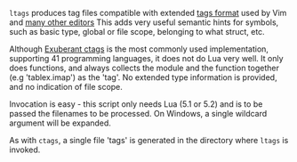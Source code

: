 `ltags` produces tag files compatible with extended [tags format](http://ctags.sourceforge.net/FORMAT)
used by Vim and [many other editors](http://en.wikipedia.org/wiki/Ctags#Editors_that_support_ctags)
This adds very useful semantic hints for symbols, such as basic type, global or file scope, belonging to what
struct, etc.

Although [Exuberant ctags](http://ctags.sourceforge.net/) is the most commonly used implementation, supporting
41 programming languages, it does not do Lua very well.  It only does functions, and always collects the module
and the function together (e.g 'tablex.imap') as the 'tag'.  No extended type information is provided, and no
indication of file scope.

Invocation is easy - this script only needs Lua (5.1 or 5.2) and is to be passed the filenames to be processed.
On Windows, a single wildcard argument will be expanded.

As with `ctags`, a single file 'tags' is generated in the directory where `ltags` is invoked.
